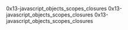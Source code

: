 0x13-javascript_objects_scopes_closures
0x13-javascript_objects_scopes_closures
0x13-javascript_objects_scopes_closures
